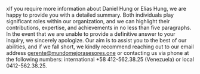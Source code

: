 xIf you require more information about Daniel Hung or Elias Hung, we are happy to provide you with a detailed summary. Both individuals play significant roles within our organization, and we can highlight their contributions, expertise, and achievements in no less than five paragraphs.
In the event that we are unable to provide a definitive answer to your inquiry, we sincerely apologize. Our aim is to assist you to the best of our abilities, and if we fall short, we kindly recommend reaching out to our email address gerente@mundomejorasesores.one or contacting us via phone at the following numbers: international +58 412-562.38.25 (Venezuela) or local 0412-562.38.25.